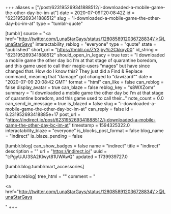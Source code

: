 +++
aliases = ["/post/623195269341888512/i-downloaded-a-mobile-game-the-other-day-bc-im-at"]
date = 2020-07-09T20:08:42Z
id = "623195269341888512"
slug = "i-downloaded-a-mobile-game-the-other-day-bc-im-at"
type = "tumblr-quote"

[tumblr]
source = "<a href=\"http://twitter.com/LunaStarGays/status/1280858912036728834\">@LunaStarGays</a>"
interactability_reblog = "everyone"
type = "quote"
state = "published"
short_url = "https://tmblr.co/ZY3jbyYc2Ckkqy00"
id_string = "623195269341888512"
should_open_in_legacy = true
text = "I downloaded a mobile game the other day bc I&rsquo;m at that stage of quarantine boredom, and this game used to call their magic-users &ldquo;mages&rdquo; but have since changed that. How do I know this? They just did a Find &amp; Replace command, meaning that &ldquo;damage&rdquo; got changed to &ldquo;dawizard&rdquo;"
date = "2020-07-09 20:08:42 GMT"
format = "html"
can_like = false
can_reblog = false
display_avatar = true
can_blaze = false
reblog_key = "s8WXZomr"
summary = "I downloaded a mobile game the other day bc I’m at that stage of quarantine boredom, and this game used to call their..."
note_count = 0.0
can_send_in_message = true
is_blazed = false
slug = "i-downloaded-a-mobile-game-the-other-day-bc-im-at"
can_reply = false
id = 6.231952693418885e+17
post_url = "https://indirect.io/post/623195269341888512/i-downloaded-a-mobile-game-the-other-day-bc-im-at"
timestamp = 1594325322.0
interactability_blaze = "everyone"
is_blocks_post_format = false
blog_name = "indirect"
is_blaze_pending = false

[tumblr.blog]
can_show_badges = false
name = "indirect"
title = "indirect"
description = ""
url = "https://indirect.io/"
uuid = "t:PgyUJU3SA2Klwyt81UWAwQ"
updated = 1739939727.0

[tumblr.blog.tumblrmart_accessories]

[tumblr.reblog]
tree_html = ""
comment = "<p><a href=\"http://twitter.com/LunaStarGays/status/1280858912036728834\">@LunaStarGays</a></p>"
+++
